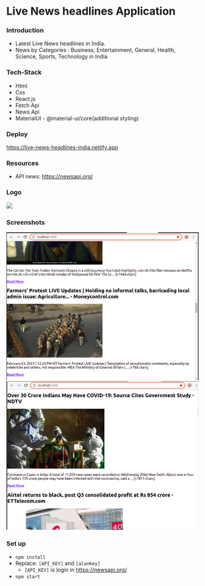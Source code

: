 # Live News headlines Application

### Introduction

- Latest Live News headlines in India.
- News by Categories : Business, Entertainment, General, Health, Science, Sports, Technology in India


### Tech-Stack

- Html
- Css
- React.js
- Fetch Api
- News Api
- MaterialUI - @material-ui/core(additional styling)


### Deploy

https://live-news-headlines-india.netlify.app


### Resources

- API news: https://newsapi.org/


### Logo

<img src="https://motionarray.imgix.net/preview-327986-dY2hb6egMT-high_0015.jpg" />

### Screenshots

<img src="https://github.com/5ilenceSeeker/live-news-headlines/blob/main/Screenshots/output1.png" />

<img src="https://github.com/5ilenceSeeker/live-news-headlines/blob/main/Screenshots/output2.png" />


### Set up

- `npm install`
- Replace: `[API_KEY]` and `[alanKey]`
  - `[API_KEY]` is login in https://newsapi.org/
- `npm start`
